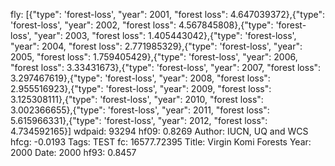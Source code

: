 fly: [{"type": 'forest-loss', "year": 2001, "forest loss": 4.647039372},{"type": 'forest-loss', "year": 2002, "forest loss": 4.567845808},{"type": 'forest-loss', "year": 2003, "forest loss": 1.405443042},{"type": 'forest-loss', "year": 2004, "forest loss": 2.771985329},{"type": 'forest-loss', "year": 2005, "forest loss": 1.759405429},{"type": 'forest-loss', "year": 2006, "forest loss": 3.33431673},{"type": 'forest-loss', "year": 2007, "forest loss": 3.297467619},{"type": 'forest-loss', "year": 2008, "forest loss": 2.955516923},{"type": 'forest-loss', "year": 2009, "forest loss": 3.125308111},{"type": 'forest-loss', "year": 2010, "forest loss": 3.002366655},{"type": 'forest-loss', "year": 2011, "forest loss": 5.615966331},{"type": 'forest-loss', "year": 2012, "forest loss": 4.734592165}]
wdpaid: 93294
hf09: 0.8269
Author: IUCN, UQ and WCS
hfcg: -0.0193
Tags: TEST
fc: 16577.72395
Title: Virgin Komi Forests
Year: 2000
Date: 2000
hf93: 0.8457
